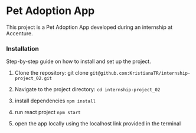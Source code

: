 # Pet Adoption App

This project is a Pet Adoption App developed during an internship at Accenture. 

### Installation

Step-by-step guide on how to install and set up the project.

1. Clone the repository:
git clone `git@github.com:KristianaTR/internship-project_02.git`

2. Navigate to the project directory:
`cd internship-project_02`

3. install dependencies
`npm install`

4. run react project
`npm start`

5. open the app locally using the localhost link provided in the terminal

